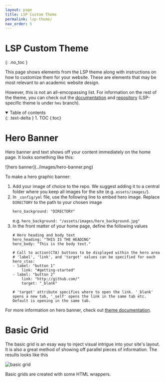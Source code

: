 ```yaml
---
layout: page
title: LSP Custom Theme
permalink: lsp-theme/
nav_order: 5
---
```

# LSP Custom Theme
{: .no_toc }

This page shows elements from the LSP theme along with instructions on how to customize them for your website. These are elements that may be most relevant to an academic website design. 

However, this is not an all-emcopassing list. For information on the rest of the theme, you can check out the [documentation](https://jegra.github.io/just-the-docs/) and [repository](https://github.com/jegra/just-the-docs/) (LSP-specific theme is under `hms` branch).

<details open markdown="block">
  <summary>
    Table of contents
  </summary>
  {: .text-delta }
1. TOC
{:toc}
</details>

# Hero Banner

Hero banner and text shows off your content immediately on the home page. It looks something like this:

<div class="row">

<div class="col-xs-12 col-sm-12">
<div markdown="1">
![hero banner](../images/hero-banner.png)
</div>
</div>

</div><!-- end grid -->

To make a hero graphic banner:
1. Add your image of choice to the repo. We suggest adding it to a central folder where you keep all images for the site (e.g. `assets/images/`). 
2. In `_config/yml` file, use the following line to embed hero image. Replace `DIRECTORY` to the path to your chosen image
    ```
    hero_background: "DIRECTORY"
    ```
    e.g. `hero_background: "/assets/images/hero_background.jpg"`
3. In the front matter of your home page, define the following values
    ```
    # Hero heading and body text
    hero_heading: "THIS IS THE HEADING"
    hero_body: "This is the body text."

    # Call to action(CTA) buttons to be displayed within the hero area
    # 'label', 'link', and 'target' values can be specified for each
    hero_ctas:
    - label: "button 1"
        link: "#getting-started"
    - label: "button 2"
        link: "http://github.com/"
        target: "_blank"

    # 'target' attribute specifies where to open the link. '_blank' opens a new tab, '_self' opens the link in the same tab etc. Default is opening in the same tab.
    ```
For more information on hero banner, check out [theme documentation](https://jegra.github.io/just-the-docs/docs/ui-components/hero/).

# Basic Grid

The basic grid is an esay way to inject visual intrigue into your site's layout. It is also a great method of showing off parallel pieces of information. The results looks like this

![basic grid](../images/basic-grid/png)

Basic grids are created with some HTML wrappers.

